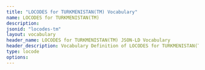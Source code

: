 ```yaml
---
title: "LOCODES for TURKMENISTAN(TM) Vocabulary"
name: LOCODES for TURKMENISTAN(TM) 
description: 
jsonid: "locodes-tm"
layout: vocabulary
header_name: LOCODES for TURKMENISTAN(TM) JSON-LD Vocabulary
header_description: Vocabulary Definition of LOCODES for TURKMENISTAN(TM) semantics in HTML format. JSON-LD format is available at [locodes-tm.jsonld](/vocabulary/locodes-tm.jsonld)
type: locode
options:
---
```

